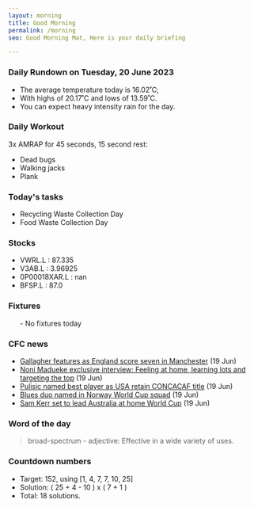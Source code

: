 ```yaml
---
layout: morning
title: Good Morning
permalink: /morning
seo: Good Morning Mat, Here is your daily briefing

---
```


<!-- weather_marker starts -->
### Daily Rundown on Tuesday, 20 June 2023

- The average temperature today is 16.02˚C;
- With highs of 20.17˚C and lows of 13.59˚C.
- You can expect heavy intensity rain for the day.

<!-- weather_marker ends -->

### Daily Workout
<!-- workout_marker starts -->
3x AMRAP for 45 seconds, 15 second rest:

- Dead bugs
- Walking jacks
- Plank

<!-- workout_marker ends -->

### Today's tasks
<!-- task_marker starts -->
- Recycling Waste Collection Day
- Food Waste Collection Day

<!-- task_marker ends -->

### Stocks

<!-- stocks_marker starts -->

- VWRL.L : 87.335
- V3AB.L : 3.96925
- 0P00018XAR.L : nan
- BFSP.L : 87.0

<!-- stocks_marker ends -->

### Fixtures

<!-- sports_marker starts -->

<ul>
- No fixtures today</ul>

<!-- sports_marker ends -->

### CFC news

<!-- cfc_marker starts -->
- [Gallagher features as England score seven in Manchester](https://chelseafc.com/en/news/article/conor-gallagher-features-as-england-score-seven-in-manchester) (19 Jun)
- [Noni Madueke exclusive interview: Feeling at home, learning lots and targeting the top](https://chelseafc.com/en/news/article/noni-madueke-exclusive-interview-chelsea-first-season-england-u21) (19 Jun)
- [Pulisic named best player as USA retain CONCACAF title](https://chelseafc.com/en/news/article/pulisic-named-best-player-as-usa-retain-concacaf-title) (19 Jun)
- [Blues duo named in Norway World Cup squad](https://chelseafc.com/en/news/article/blues-duo-named-in-norway-world-cup-squad) (19 Jun)
- [Sam Kerr set to lead Australia at home World Cup](https://chelseafc.com/en/news/article/sam-kerr-set-to-lead-australia-at-home-world-cup) (19 Jun)

<!-- cfc_marker ends -->

### Word of the day
<!-- word_marker starts -->

 > broad-spectrum - adjective: Effective in a wide variety of uses.

<!-- word_marker ends -->

### Countdown numbers
<!-- game_marker starts -->

- Target: 152, using [1, 4, 7, 7, 10, 25]
- Solution: ( 25 + 4 - 10 ) x ( 7 + 1 )
- Total: 18 solutions.

<!-- game_marker ends -->
